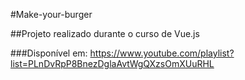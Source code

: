 #Make-your-burger

##Projeto realizado durante o curso de Vue.js 

###Disponível em: https://www.youtube.com/playlist?list=PLnDvRpP8BnezDglaAvtWgQXzsOmXUuRHL
